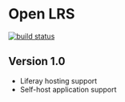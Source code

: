 # Open LRS
[![build status](https://api.travis-ci.org/arcusys/valamis-lrs.png)](http://travis-ci.org/arcusys/valamis-lrs)

## Version 1.0
 - Liferay hosting support
 - Self-host application support